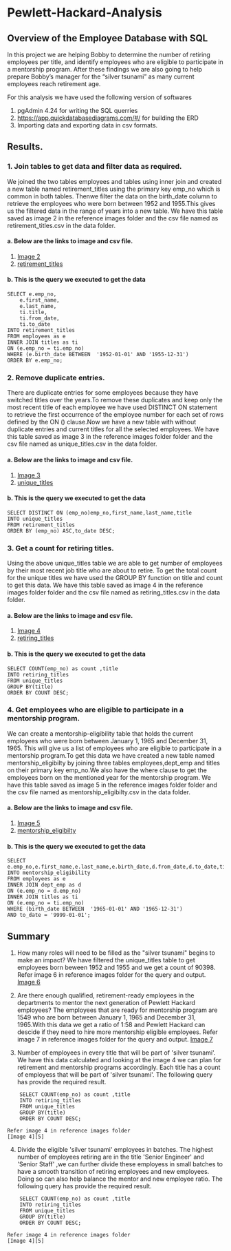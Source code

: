 # Pewlett-Hackard-Analysis

## Overview of the Employee Database with SQL
In this project we are helping Bobby to determine the number of retiring employees per title, and identify employees who are eligible to participate in a mentorship program. After these findings we are also going to help prepare Bobby’s manager for the “silver tsunami” as many current employees reach retirement age.

For this analysis we have used the following version of softwares 
1. pgAdmin 4.24 for writing the SQL querries
2. https://app.quickdatabasediagrams.com/#/ for building the ERD
3. Importing data and exporting data in csv formats.

## Results.
### 1. Join tables to get data and filter data as required.
We joined the two tables employees and tables using inner join and created a new table named retirement_titles using the primary key emp_no which is common in both tables. Thenwe filter the data on the birth_date column to retrieve the employees who were born between 1952 and 1955.This gives us the filtered data in the range of years into a new table.
We have this table saved as image 2 in the  reference images folder and the csv file named as retirement_titles.csv in the data folder.
#### a. Below are the links to image and csv file.
1. [Image 2][1]
2. [retirement_titles][2]
#### b. This is the query we executed to get the data
```
SELECT e.emp_no,
    e.first_name,
    e.last_name,
    ti.title,
    ti.from_date,
    ti.to_date	
INTO retirement_titles
FROM employees as e
INNER JOIN titles as ti
ON (e.emp_no = ti.emp_no)
WHERE (e.birth_date BETWEEN  '1952-01-01' AND '1955-12-31')
ORDER BY e.emp_no;
```

### 2. Remove duplicate entries.
There are duplicate entries for some employees because they have switched titles over the years.To remove these duplicates and keep only the most recent title of each employee we have used DISTINCT ON statement to retrieve the first occurrence of the employee number for each set of rows defined by the ON () clause.Now we have a new table with without duplicate entries and current titles for all the selected employees.
We have this table saved as image 3 in the reference images folder folder and the csv file named as unique_titles.csv in the data folder.
#### a. Below are the links to image and csv file.
1. [Image 3][3]
2. [unique_titles][4]
#### b. This is the query we executed to get the data
```
SELECT DISTINCT ON (emp_no)emp_no,first_name,last_name,title
INTO unique_titles
FROM retirement_titles
ORDER BY (emp_no) ASC,to_date DESC;
```

### 3. Get a count for retiring titles.
Using the above unique_titles table we are able to get number of employees by their most recent job title who are about to retire. To get the total count for the unique titles we have used the GROUP BY function on title and count to get this data.
We have this table saved as image 4 in the reference images folder folder and the csv file named as retiring_titles.csv in the data folder.
#### a. Below are the links to image and csv file.
1. [Image 4][5]
2. [retiring_titles][6]
#### b. This is the query we executed to get the data
```
SELECT COUNT(emp_no) as count ,title
INTO retiring_titles
FROM unique_titles
GROUP BY(title)
ORDER BY COUNT DESC;
```

### 4. Get employees who are eligible to participate in a mentorship program.
We can create a mentorship-eligibility table that holds the current employees who were born between January 1, 1965 and December 31, 1965. This will give us a list of employees who are eligible to participate in a mentorship program.To get this data we have created a new table named mentorship_eligibilty by joining three tables employees,dept_emp and titles on their primary key emp_no.We also have the where clause to get the employees born on the mentioned year for the mentorship program.
We have this table saved as image 5 in the reference images folder folder and the csv file named as mentorship_eligibilty.csv in the data folder.
#### a. Below are the links to image and csv file.
1. [Image 5][7]
2. [mentorship_eligibilty][8]

#### b. This is the query we executed to get the data
```
SELECT e.emp_no,e.first_name,e.last_name,e.birth_date,d.from_date,d.to_date,ti.title
INTO mentorship_eligibility
FROM employees as e
INNER JOIN dept_emp as d
ON (e.emp_no = d.emp_no)
INNER JOIN titles as ti
ON (e.emp_no = ti.emp_no)
WHERE (birth_date BETWEEN  '1965-01-01' AND '1965-12-31')
AND to_date = '9999-01-01';
```

## Summary
1. How many roles will need to be filled as the "silver tsunami" begins to make an impact?
We have filtered the unique_titles table to get employees born beween 1952 and 1955 and we get a count of 90398.
Refer image 6 in reference images folder for the query and output.
[Image 6][9]

2. Are there enough qualified, retirement-ready employees in the departments to mentor the next generation of Pewlett Hackard employees?
The employees that are ready for mentorship program are 1549 who are born between January 1, 1965 and December 31, 1965.With this data we get a ratio of 1:58 and Pewlett Hackard can descide if they need to hire more mentorship eligible employees. 
Refer image 7 in reference images folder for the query and output.
[Image 7][10]

3. Number of employees in every title that will be part of 'silver tsunami'.
We have this data calculated and looking at the image 4 we can plan for retirement and mentorship programs accordingly.
Each title has a count of employess that will be part of 'silver tsunami'.
The following query has provide the required result.
```
    SELECT COUNT(emp_no) as count ,title
    INTO retiring_titles
    FROM unique_titles
    GROUP BY(title)
    ORDER BY COUNT DESC;
```
    Refer image 4 in reference images folder
    [Image 4][5]

4. Divide the eligible 'silver tsunami' employees in batches.
The highest number of employees retiring are in the title 'Senior Engineer' and 'Senior Staff' ,we can further divide these employess in small batches to have a smooth transition of retiring employees and new employees. Doing so can also help balance the mentor and new employee ratio.
The following query has provide the required result.
```
    SELECT COUNT(emp_no) as count ,title
    INTO retiring_titles
    FROM unique_titles
    GROUP BY(title)
    ORDER BY COUNT DESC;
```
    Refer image 4 in reference images folder
    [Image 4][5]

[1]:https://github.com/Akshaya-Kamble/Pewlett-Hackard-Analysis/blob/main/Analysis%20Projects%20Folder/Pewlett-Hackard-Analysis%20Folder/Reference%20images/2.PNG
[2]:https://github.com/Akshaya-Kamble/Pewlett-Hackard-Analysis/blob/main/Analysis%20Projects%20Folder/Pewlett-Hackard-Analysis%20Folder/Data/retirement_titles.csv
[3]:https://github.com/Akshaya-Kamble/Pewlett-Hackard-Analysis/blob/main/Analysis%20Projects%20Folder/Pewlett-Hackard-Analysis%20Folder/Reference%20images/3.PNG
[4]:https://github.com/Akshaya-Kamble/Pewlett-Hackard-Analysis/blob/main/Analysis%20Projects%20Folder/Pewlett-Hackard-Analysis%20Folder/Data/unique_titles.csv
[5]:https://github.com/Akshaya-Kamble/Pewlett-Hackard-Analysis/blob/main/Analysis%20Projects%20Folder/Pewlett-Hackard-Analysis%20Folder/Reference%20images/4.PNG
[6]:https://github.com/Akshaya-Kamble/Pewlett-Hackard-Analysis/blob/main/Analysis%20Projects%20Folder/Pewlett-Hackard-Analysis%20Folder/Data/retiring_titles.csv
[7]:https://github.com/Akshaya-Kamble/Pewlett-Hackard-Analysis/blob/main/Analysis%20Projects%20Folder/Pewlett-Hackard-Analysis%20Folder/Reference%20images/5.PNG
[8]:https://github.com/Akshaya-Kamble/Pewlett-Hackard-Analysis/blob/main/Analysis%20Projects%20Folder/Pewlett-Hackard-Analysis%20Folder/Data/mentorship_eligibilty.csv
[9]:https://github.com/Akshaya-Kamble/Pewlett-Hackard-Analysis/blob/main/Analysis%20Projects%20Folder/Pewlett-Hackard-Analysis%20Folder/Reference%20images/6.PNG
[10]:https://github.com/Akshaya-Kamble/Pewlett-Hackard-Analysis/blob/main/Analysis%20Projects%20Folder/Pewlett-Hackard-Analysis%20Folder/Reference%20images/7.PNG
